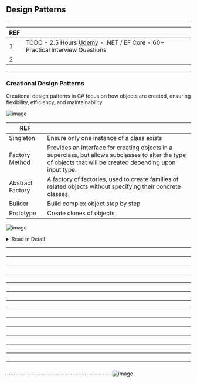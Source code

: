 ## Design Patterns

---------------------------------------------
| REF | |
| - | - |
| 1 | TODO -  2.5 Hours [Udemy](https://luxoft.udemy.com/course/net-ef-core-50-practical-interview-questions/) - .NET / EF Core - 60+ Practical Interview Questions |
| 2 | 
---------------------------------------------
### Creational Design Patterns 

Creational design patterns in C# focus on how objects are created, ensuring flexibility, efficiency, and maintainability. 

![image](https://github.com/user-attachments/assets/3537cbb3-b953-45e9-b394-eb59b394ec4b)

| REF | |
| - | - |
| Singleton | Ensure only one instance of a class exists |
| Factory Method | Provides an interface for creating objects in a superclass, but allows subclasses to alter the type of objects that will be created depending upon input type. |
| Abstract Factory | A factory of factories, used to create families of related objects without specifying their concrete classes. |                  
| Builder | Build complex object step by step |
| Prototype| Create clones of objects |


![image](https://github.com/user-attachments/assets/282ff7a4-9d69-4813-8871-91f25b0833f0)

<details>
  <summary> Read in Detail </summary>
---------------------------------------------
  
### 1. Singleton Pattern

![image](https://github.com/user-attachments/assets/7c3f94c8-ba86-4569-9ad7-e6fa09280e54)

**TODO**
- Thread safe version
- Double lock version
- How to create x instances of a class?
- Will it breach SRP?
  
---------------------------------------------
### 2. Factory Method Pattern

Defines an interface for creating an object but lets subclasses decide which class to instantiate.
🔹 Used when the exact type of object is determined at runtime.

Key Points:
    *  Centralized object creation logic.
    *  Improves code maintainability and extensibility.

![image](https://github.com/user-attachments/assets/954bb04f-0cd1-4879-be8c-603f8e83a3be)
![image](https://github.com/user-attachments/assets/f05dd0aa-3f58-4478-bc4e-adbae7eb77de)
![image](https://github.com/user-attachments/assets/91d4a584-5444-48a7-b9a8-0bc519dd1680)

---------------------------------------------
### 3. Abstract Factory Pattern
![image](https://github.com/user-attachments/assets/a74978c7-d270-4d29-add3-f257ec0e0394)
![image](https://github.com/user-attachments/assets/7b772bc4-7b27-4310-98fa-73d7ff23ebcc)
![image](https://github.com/user-attachments/assets/bec01f92-3cfd-403a-bf7e-bbe35b5b8880)

---------------------------------------------
### 4. Builder Pattern
![image](https://github.com/user-attachments/assets/f777882d-b7b1-40da-a80f-9cd3d6f3ba6c)
![image](https://github.com/user-attachments/assets/eed07ac3-80b5-4dd6-95b2-50565c2c7071)

---------------------------------------------
### 5. Prototype Pattern
![image](https://github.com/user-attachments/assets/332bb1ee-91f8-4c5d-a68a-783c4330a656)
![image](https://github.com/user-attachments/assets/4d7c86d5-ca7e-406a-a9a3-a568c3cacf44)

</details>

---------------------------------------------
### 

---------------------------------------------
### 

---------------------------------------------
### 

---------------------------------------------
### 

---------------------------------------------
### 

---------------------------------------------
### 

---------------------------------------------
### 

---------------------------------------------
### 

---------------------------------------------
### 

---------------------------------------------
### 

---------------------------------------------
### 

---------------------------------------------
### 

---------------------------------------------
### 

---------------------------------------------
### 

---------------------------------------------![image](https://github.com/user-attachments/assets/f2b8ffa5-2ce1-4c36-9e75-59c9cb5ea2a7)

